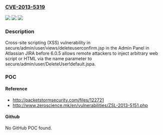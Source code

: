 ### [CVE-2013-5319](https://cve.mitre.org/cgi-bin/cvename.cgi?name=CVE-2013-5319)
![](https://img.shields.io/static/v1?label=Product&message=n%2Fa&color=blue)
![](https://img.shields.io/static/v1?label=Version&message=n%2Fa&color=blue)
![](https://img.shields.io/static/v1?label=Vulnerability&message=n%2Fa&color=brighgreen)

### Description

Cross-site scripting (XSS) vulnerability in secure/admin/user/views/deleteuserconfirm.jsp in the Admin Panel in Atlassian JIRA before 6.0.5 allows remote attackers to inject arbitrary web script or HTML via the name parameter to secure/admin/user/DeleteUser!default.jspa.

### POC

#### Reference
- http://packetstormsecurity.com/files/122721
- http://www.zeroscience.mk/en/vulnerabilities/ZSL-2013-5151.php

#### Github
No GitHub POC found.

